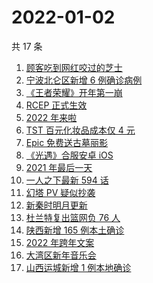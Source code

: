# 2022-01-02

共 17 条

<!-- BEGIN -->
<!-- 最后更新时间 Sun Jan 02 2022 06:13:20 GMT+0800 (China Standard Time) -->

1. [顾客吃到网红咬过的芝士](https://www.zhihu.com/search?q=网红咬过的芝士)
1. [宁波北仑区新增 6 例确诊病例](https://www.zhihu.com/search?q=宁波疫情)
1. [《王者荣耀》开年第一崩](https://www.zhihu.com/search?q=王者荣耀)
1. [RCEP 正式生效](https://www.zhihu.com/search?q=RCEP)
1. [2022 年来啦](https://www.zhihu.com/search?q=2022)
1. [TST 百元化妆品成本仅 4 元](https://www.zhihu.com/search?q=TST成本)
1. [Epic 免费送古墓丽影](https://www.zhihu.com/search?q=epic)
1. [《光遇》合服安卓 iOS](https://www.zhihu.com/search?q=光遇)
1. [2021 年最后一天](https://www.zhihu.com/search?q=2021最后一天)
1. [一人之下最新 594 话](https://www.zhihu.com/search?q=一人之下)
1. [幻塔 PV 疑似抄袭](https://www.zhihu.com/search?q=幻塔)
1. [新秦时明月更新](https://www.zhihu.com/search?q=新秦时明月)
1. [杜兰特复出篮网负 76 人](https://www.zhihu.com/search?q=篮网)
1. [陕西新增 165 例本土确诊](https://www.zhihu.com/search?q=陕西疫情)
1. [2022 年跨年文案](https://www.zhihu.com/search?q=跨年文案)
1. [大湾区新年音乐会](https://www.zhihu.com/search?q=大湾区音乐会)
1. [山西运城新增 1 例本地确诊](https://www.zhihu.com/search?q=山西疫情)

<!-- END -->
